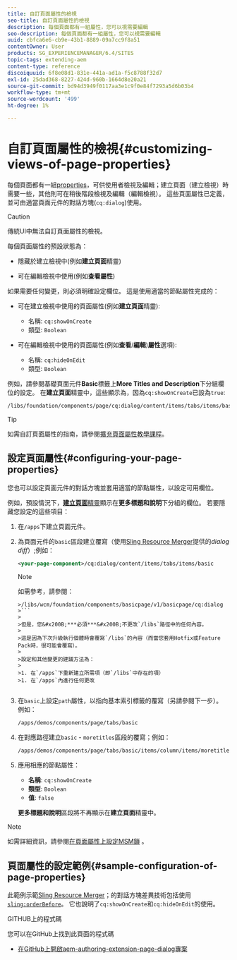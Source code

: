 ```yaml
---
title: 自訂頁面屬性的檢視
seo-title: 自訂頁面屬性的檢視
description: 每個頁面都有一組屬性，您可以視需要編輯
seo-description: 每個頁面都有一組屬性，您可以視需要編輯
uuid: cbfca6e6-cb9e-43b1-8889-09a7cc9f8a51
contentOwner: User
products: SG_EXPERIENCEMANAGER/6.4/SITES
topic-tags: extending-aem
content-type: reference
discoiquuid: 6f8e08d1-831e-441a-ad1a-f5c8788f32d7
exl-id: 25dad368-8227-424d-960b-1664d8e20a21
source-git-commit: bd94d3949f0117aa3e1c9f0e84f7293a5d6b03b4
workflow-type: tm+mt
source-wordcount: '499'
ht-degree: 1%

---
```


# 自訂頁面屬性的檢視{#customizing-views-of-page-properties}

每個頁面都有一組[properties](/help/sites-authoring/editing-page-properties.md)，可供使用者檢視及編輯；建立頁面（建立檢視）時需要一些，其他則可在稍後階段檢視及編輯（編輯檢視）。 這些頁面屬性已定義，並可由適當頁面元件的對話方塊(`cq:dialog`)使用。

>[!CAUTION]
>
>傳統UI中無法自訂頁面屬性的檢視。

每個頁面屬性的預設狀態為：

* 隱藏於建立檢視中(例如&#x200B;**建立頁面**&#x200B;精靈)

* 可在編輯檢視中使用(例如&#x200B;**查看屬性**)

如果需要任何變更，則必須明確設定欄位。 這是使用適當的節點屬性完成的：

* 可在建立檢視中使用的頁面屬性(例如&#x200B;**建立頁面**&#x200B;精靈):

   * 名稱: `cq:showOnCreate`
   * 類型: `Boolean`

* 可在編輯檢視中使用的頁面屬性(例如&#x200B;**查看**/**編輯**)**屬性**&#x200B;選項):

   * 名稱: `cq:hideOnEdit`
   * 類型: `Boolean`

例如，請參閱基礎頁面元件&#x200B;**Basic**&#x200B;標籤上&#x200B;**More Titles and Description**&#x200B;下分組欄位的設定。 在&#x200B;**建立頁面**&#x200B;精靈中，這些顯示為，因為`cq:showOnCreate`已設為`true`:

```xml
/libs/foundation/components/page/cq:dialog/content/items/tabs/items/basic/items/column/items/moretitles
```

>[!TIP]
>
>如需自訂頁面屬性的指南，請參閱[擴充頁面屬性教學課程](https://docs.adobe.com/content/help/en/experience-manager-learn/sites/developing/page-properties-technical-video-develop.html)。

## 設定頁面屬性{#configuring-your-page-properties}

您也可以設定頁面元件的對話方塊並套用適當的節點屬性，以設定可用欄位。

例如，預設情況下，[**建立頁面**&#x200B;精靈](/help/sites-authoring/managing-pages.md#creating-a-new-page)顯示在&#x200B;**更多標題和說明**&#x200B;下分組的欄位。 若要隱藏您設定的這些項目：

1. 在`/apps`下建立頁面元件。
1. 為頁面元件的`basic`區段建立覆寫（使用[Sling Resource Merger](/help/sites-developing/sling-resource-merger.md)提供的&#x200B;*dialog diff*）;例如：

   ```xml
   <your-page-component>/cq:dialog/content/items/tabs/items/basic
   ```

   >[!NOTE]
   >
   >如需參考，請參閱：
   >
   >
   ```
   >/libs/wcm/foundation/components/basicpage/v1/basicpage/cq:dialog
   >```
   >
   >但是，您&#x200B;***必須***&#x200B;不更改`/libs`路徑中的任何內容。
   >
   >這是因為下次升級執行個體時會覆寫`/libs`的內容（而當您套用Hotfix或Feature Pack時，很可能會覆寫）。
   >
   >設定和其他變更的建議方法為：
   >
   >1. 在`/apps`下重新建立所需項（即`/libs`中存在的項）
   >1. 在`/apps`內進行任何更改


1. 在`basic`上設定`path`屬性，以指向基本索引標籤的覆寫（另請參閱下一步）。 例如：

   ```xml
   /apps/demos/components/page/tabs/basic
   ```

1. 在對應路徑建立`basic` - `moretitles`區段的覆寫；例如：

   ```xml
   /apps/demos/components/page/tabs/basic/items/column/items/moretitles
   ```

1. 應用相應的節點屬性：

   * **名稱**:  `cq:showOnCreate`
   * **類型**:  `Boolean`
   * **值**:  `false`

   **更多標題和說明**&#x200B;區段將不再顯示在&#x200B;**建立頁面**&#x200B;精靈中。

>[!NOTE]
>
>如需詳細資訊，請參閱[在頁面屬性上設定MSM鎖](/help/sites-developing/extending-msm.md#configuring-msm-locks-on-page-properties-touch-enabled-ui) 。

## 頁面屬性的設定範例{#sample-configuration-of-page-properties}

此範例示範[Sling Resource Merger](/help/sites-developing/sling-resource-merger.md)；的對話方塊差異技術包括使用[`sling:orderBefore`](/help/sites-developing/sling-resource-merger.md#properties)。 它也說明了`cq:showOnCreate`和`cq:hideOnEdit`的使用。

GITHUB上的程式碼

您可以在GitHub上找到此頁面的程式碼

* [在GitHub上開啟aem-authoring-extension-page-dialog專案](https://github.com/Adobe-Marketing-Cloud/aem-authoring-extension-page-dialog)
